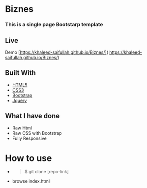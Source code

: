 
# Biznes

### This is a single page Bootstarp template


## Live
Demo [https://khaleed-saifullah.github.io/Biznes/]( https://khaleed-saifullah.github.io/Biznes/)


## Built With

* [HTML5](https://developer.mozilla.org/en-US/docs/Web/Guide/HTML/HTML5)
* [CSS3](https://developer.mozilla.org/en-US/docs/Web/CSS/CSS3)
* [Bootstrap](https://getbootstrap.com/docs/4.2/getting-started/introduction/)
* [Jquery](https://jquery.com/)

## What I have done

* Raw Html
* Raw CSS with Bootstrap
* Fully Responsive

# How to use
* >$ git clone [repo-link]
* browse index.html





